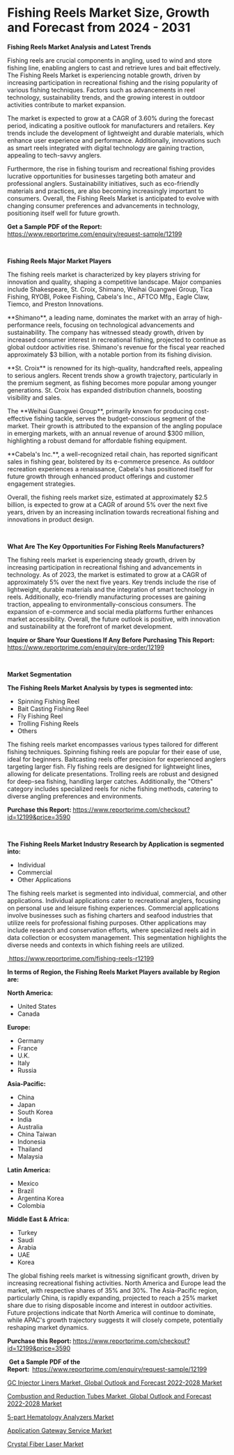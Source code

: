 <p><h1>Fishing Reels Market Size, Growth and Forecast from 2024 - 2031</h1></p><p><strong>Fishing Reels Market Analysis and Latest Trends</strong></p>
<p><p>Fishing reels are crucial components in angling, used to wind and store fishing line, enabling anglers to cast and retrieve lures and bait effectively. The Fishing Reels Market is experiencing notable growth, driven by increasing participation in recreational fishing and the rising popularity of various fishing techniques. Factors such as advancements in reel technology, sustainability trends, and the growing interest in outdoor activities contribute to market expansion.</p><p>The market is expected to grow at a CAGR of 3.60% during the forecast period, indicating a positive outlook for manufacturers and retailers. Key trends include the development of lightweight and durable materials, which enhance user experience and performance. Additionally, innovations such as smart reels integrated with digital technology are gaining traction, appealing to tech-savvy anglers. </p><p>Furthermore, the rise in fishing tourism and recreational fishing provides lucrative opportunities for businesses targeting both amateur and professional anglers. Sustainability initiatives, such as eco-friendly materials and practices, are also becoming increasingly important to consumers. Overall, the Fishing Reels Market is anticipated to evolve with changing consumer preferences and advancements in technology, positioning itself well for future growth.</p></p>
<p><strong>Get a Sample PDF of the Report:&nbsp;</strong> <a href="https://www.reportprime.com/enquiry/request-sample/12199">https://www.reportprime.com/enquiry/request-sample/12199</a></p>
<p>&nbsp;</p>
<p><strong>Fishing Reels Major Market Players</strong></p>
<p><p>The fishing reels market is characterized by key players striving for innovation and quality, shaping a competitive landscape. Major companies include Shakespeare, St. Croix, Shimano, Weihai Guangwei Group, Tica Fishing, RYOBI, Pokee Fishing, Cabela's Inc., AFTCO Mfg., Eagle Claw, Tiemco, and Preston Innovations.</p><p>**Shimano**, a leading name, dominates the market with an array of high-performance reels, focusing on technological advancements and sustainability. The company has witnessed steady growth, driven by increased consumer interest in recreational fishing, projected to continue as global outdoor activities rise. Shimano's revenue for the fiscal year reached approximately $3 billion, with a notable portion from its fishing division.</p><p>**St. Croix** is renowned for its high-quality, handcrafted reels, appealing to serious anglers. Recent trends show a growth trajectory, particularly in the premium segment, as fishing becomes more popular among younger generations. St. Croix has expanded distribution channels, boosting visibility and sales.</p><p>The **Weihai Guangwei Group**, primarily known for producing cost-effective fishing tackle, serves the budget-conscious segment of the market. Their growth is attributed to the expansion of the angling populace in emerging markets, with an annual revenue of around $300 million, highlighting a robust demand for affordable fishing equipment.</p><p>**Cabela's Inc.**, a well-recognized retail chain, has reported significant sales in fishing gear, bolstered by its e-commerce presence. As outdoor recreation experiences a renaissance, Cabela's has positioned itself for future growth through enhanced product offerings and customer engagement strategies.</p><p>Overall, the fishing reels market size, estimated at approximately $2.5 billion, is expected to grow at a CAGR of around 5% over the next five years, driven by an increasing inclination towards recreational fishing and innovations in product design.</p></p>
<p>&nbsp;</p>
<p><strong>What Are The Key Opportunities For Fishing Reels Manufacturers?</strong></p>
<p><p>The fishing reels market is experiencing steady growth, driven by increasing participation in recreational fishing and advancements in technology. As of 2023, the market is estimated to grow at a CAGR of approximately 5% over the next five years. Key trends include the rise of lightweight, durable materials and the integration of smart technology in reels. Additionally, eco-friendly manufacturing processes are gaining traction, appealing to environmentally-conscious consumers. The expansion of e-commerce and social media platforms further enhances market accessibility. Overall, the future outlook is positive, with innovation and sustainability at the forefront of market development.</p></p>
<p><strong>Inquire or Share Your Questions If Any Before Purchasing This Report:</strong> <a href="https://www.reportprime.com/enquiry/pre-order/12199">https://www.reportprime.com/enquiry/pre-order/12199</a></p>
<p>&nbsp;</p>
<p><strong>Market Segmentation</strong></p>
<p><strong>The Fishing Reels Market Analysis by types is segmented into:</strong></p>
<p><ul><li>Spinning Fishing Reel</li><li>Bait Casting Fishing Reel</li><li>Fly Fishing Reel</li><li>Trolling Fishing Reels</li><li>Others</li></ul></p>
<p><p>The fishing reels market encompasses various types tailored for different fishing techniques. Spinning fishing reels are popular for their ease of use, ideal for beginners. Baitcasting reels offer precision for experienced anglers targeting larger fish. Fly fishing reels are designed for lightweight lines, allowing for delicate presentations. Trolling reels are robust and designed for deep-sea fishing, handling larger catches. Additionally, the "Others" category includes specialized reels for niche fishing methods, catering to diverse angling preferences and environments.</p></p>
<p><strong>Purchase this Report:&nbsp;</strong><a href="https://www.reportprime.com/checkout?id=12199&price=3590">https://www.reportprime.com/checkout?id=12199&price=3590</a></p>
<p>&nbsp;</p>
<p><strong>The Fishing Reels Market Industry Research by Application is segmented into:</strong></p>
<p><ul><li>Individual</li><li>Commercial</li><li>Other Applications</li></ul></p>
<p><p>The fishing reels market is segmented into individual, commercial, and other applications. Individual applications cater to recreational anglers, focusing on personal use and leisure fishing experiences. Commercial applications involve businesses such as fishing charters and seafood industries that utilize reels for professional fishing purposes. Other applications may include research and conservation efforts, where specialized reels aid in data collection or ecosystem management. This segmentation highlights the diverse needs and contexts in which fishing reels are utilized.</p></p>
<p><a href="https://www.reportprime.com/fishing-reels-r12199">&nbsp;https://www.reportprime.com/fishing-reels-r12199</a></p>
<p><strong>In terms of Region, the Fishing Reels Market Players available by Region are:</strong></p>
<p>
    <p> <strong> North America: </strong>
        <ul>
            <li>United States</li>
            <li>Canada</li>
        </ul>
        </p> 
    <p> <strong> Europe: </strong>
        <ul>
            <li>Germany</li>
            <li>France</li>
            <li>U.K.</li>
            <li>Italy</li>
            <li>Russia</li>
        </ul>
        </p> 
    <p> <strong> Asia-Pacific: </strong>
        <ul>
            <li>China</li>
            <li>Japan</li>
            <li>South Korea</li>
            <li>India</li>
            <li>Australia</li>
            <li>China Taiwan</li>
            <li>Indonesia</li>
            <li>Thailand</li>
            <li>Malaysia</li>
        </ul>
        </p> 
    <p> <strong> Latin America: </strong>
        <ul>
            <li>Mexico</li>
            <li>Brazil</li>
            <li>Argentina Korea</li>
            <li>Colombia</li>
        </ul>
        </p> 
    <p> <strong> Middle East & Africa: </strong>
        <ul>
            <li>Turkey</li>
            <li>Saudi</li>
            <li>Arabia</li>
            <li>UAE</li>
            <li>Korea</li>
        </ul>
    </p>
    </p>
<p><p>The global fishing reels market is witnessing significant growth, driven by increasing recreational fishing activities. North America and Europe lead the market, with respective shares of 35% and 30%. The Asia-Pacific region, particularly China, is rapidly expanding, projected to reach a 25% market share due to rising disposable income and interest in outdoor activities. Future projections indicate that North America will continue to dominate, while APAC's growth trajectory suggests it will closely compete, potentially reshaping market dynamics.</p></p>
<p><strong>Purchase this Report: </strong><a href="https://www.reportprime.com/checkout?id=12199&price=3590">https://www.reportprime.com/checkout?id=12199&price=3590</a></p>
<p>&nbsp;<strong>Get a Sample PDF of the Report:&nbsp;&nbsp;</strong><a href="https://www.reportprime.com/enquiry/request-sample/12199">https://www.reportprime.com/enquiry/request-sample/12199</a></p>
<p><strong></strong></p>
<p><p><a href="https://www.linkedin.com/pulse/gc-injector-liners-market-global-outlook-forecast-2022-2028-overview-ubtae?trackingId=bc7fW1iBTN%2B0T9%2FKa0vd5w%3D%3D">GC Injector Liners Market, Global Outlook and Forecast 2022-2028 Market</a></p><p><a href="https://www.linkedin.com/pulse/combustion-reduction-tubes-market-global-outlook-forecast-2022-2028-aj9je?trackingId=NbzvtSG%2BRQKrgEB5l%2BNReA%3D%3D">Combustion and Reduction Tubes Market, Global Outlook and Forecast 2022-2028 Market</a></p><p><a href="https://issuu.com/reportprime-2/docs/5-part-hematology-analyzers-market-_a58593291ffa15">5-part Hematology Analyzers Market</a></p><p><a href="https://medium.com/@babymorar/global-application-gateway-service-market-opportunities-and-market-challenges-2024-2031-313ae0ec25bb">Application Gateway Service Market</a></p><p><a href="https://issuu.com/reportprime-2/docs/crystal-fiber-laser-market-size-203_1356de04cd473e">Crystal Fiber Laser Market</a></p></p>